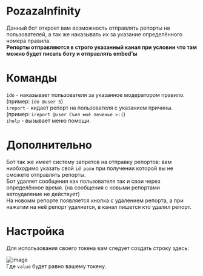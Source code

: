 # PozazaInfinity
Данный бот откроет вам возможность отправлять репорты на пользователей, а так же наказывать их за указание определённого номера правила.  
**Репорты отправляются в строго указанный канал при условии что там можно будет писать боту и отправлять embed'ы**  

# Команды
`ido` - наказывает пользователя за указанное модератором правило. (пример: `ido @user 5`)  
`ireport` - кидает репорт на пользователя с указанием причины. (пример: `ireport @user Съел моё печенье >:(`)  
`ihelp` - вызывает меню помощи.  

# Дополнительно
Бот так же имеет систему запретов на отправку репортов: вам ниобходимо указать свой `id роли` при получении которой вы не сможете отправлять репорты.  
Бот удаляет сообщения как пользователя так и свои через определённое время. (на сообщения с новыми репортами автоудаление не действует)  
На новомм репорте появляется кнопка с удалением репорта, а при нажатии на неё репорт удаляется, в канал пишется кто удалил репорт.  

# Настройка
Для использования своего токена вам следует создать строку здесь:  
  
![image](https://user-images.githubusercontent.com/71646021/147755758-6e24fa62-15ed-4218-8c13-486bba3c4393.png)  
Где `value` будет равно вашему токену.  
